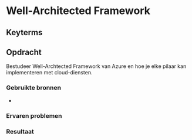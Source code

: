 # Well-Architected Framework


## Keyterms

## Opdracht
Bestudeer Well-Archtected Framework van Azure en hoe je elke pilaar kan implementeren met cloud-diensten.

### Gebruikte bronnen
- 

### Ervaren problemen


### Resultaat
